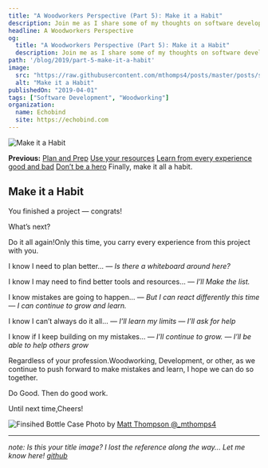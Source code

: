 ```yaml
---
title: "A Woodworkers Perspective (Part 5): Make it a Habit"
description: Join me as I share some of my thoughts on software development through the lens of woodworking.
headline: A Woodworkers Perspective
og:
  title: "A Woodworkers Perspective (Part 5): Make it a Habit"
  description: Join me as I share some of my thoughts on software development through the lens of woodworking.
path: '/blog/2019/part-5-make-it-a-habit'
image:
  src: "https://raw.githubusercontent.com/mthomps4/posts/master/posts/software_development_a_woodworkers_perspective/images/part5/designer-working-on-laptop.jpg"
  alt: "Make it a Habit"
publishedOn: "2019-04-01"
tags: ["Software Development", "Woodworking"]
organization:
  name: Echobind
  site: https://echobind.com
---
```


<img src="https://raw.githubusercontent.com/mthomps4/posts/master/posts/software_development_a_woodworkers_perspective/images/part5/designer-working-on-laptop.jpg" alt="Make it a Habit" class="featured-image">

**Previous:**
[Plan and Prep](https://mthomps4.com/blog/2019/part-1-planning-and-preparation)
[Use your resources](https://mthomps4.com/blog/2019/part-2-use-your-resources)
[Learn from every experience good and bad](https://mthomps4.com/blog/2019/part-3-every-cut-counts)
[Don’t be a hero](https://mthomps4.com/blog/2019/part-4-dont-be-a-hero)
Finally, make it all a habit.

## Make it a Habit

You finished a project — congrats!

What’s next?

Do it all again!Only this time, you carry every experience from this project with you.

I know I need to plan better…
— *Is there a whiteboard around here?*

I know I may need to find better tools and resources…
— *I’ll Make the list.*

I know mistakes are going to happen…
— *But I can react differently this time
— I can continue to grow and learn.*

I know I can’t always do it all…
*— I’ll learn my limits
— I’ll ask for help*

I know if I keep building on my mistakes…
— *I’ll continue to grow.
— I’ll be able to help others grow*

Regardless of your profession.Woodworking, Development, or other, as we continue to push forward to make mistakes and learn, I hope we can do so together.

Do Good. Then do good work.

Until next time,Cheers!

![Finsihed Bottle Case](https://raw.githubusercontent.com/mthomps4/posts/master/posts/software_development_a_woodworkers_perspective/images/part5/screenshot.png)
Photo by [Matt Thompson @_mthomps4](https://instagram.com/_mthomps4)

--------
*note: Is this your title image? I lost the reference along the way... Let me know here! [github](https://github.com/mthomps4/posts)*

